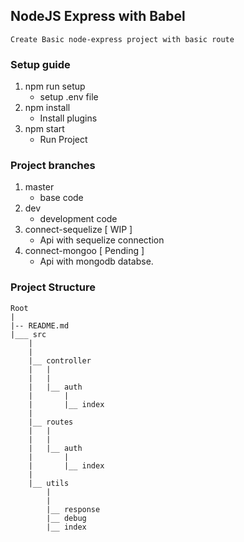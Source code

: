 ## NodeJS Express with Babel
```
Create Basic node-express project with basic route
```

### Setup guide
1. npm run setup
	- setup .env file
2. npm install
	- Install plugins
3. npm start
	- Run Project


### Project branches
1. master
	- base code
2. dev
	- development code
3. connect-sequelize [ WIP ]
	- Api with sequelize connection
4. connect-mongoo [ Pending ]
	- Api with mongodb databse.

### Project Structure

```
Root
|
|-- README.md
|___ src
	|
	|
	|__ controller
	|	|
	|	|
	|	|__ auth
	|		|
	|		|__ index
	|	
	|__ routes
	|	|
	|	|
	|	|__ auth
	|		|
	|		|__ index
	|
	|__ utils
		|
		|
		|__ response
		|__ debug
		|__ index

```